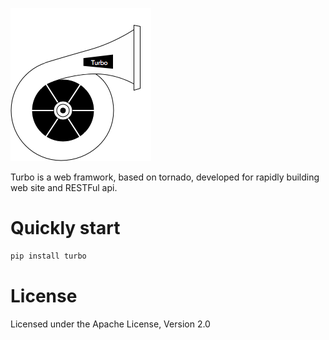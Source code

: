 
[![turbo](imgs/turbo.png)](http://wecatch.me/turbo.html)

Turbo is a web framwork, based on tornado, developed for rapidly building web site and RESTFul api.


# Quickly start


```bash
pip install turbo
```

# License


Licensed under the Apache License, Version 2.0

 
